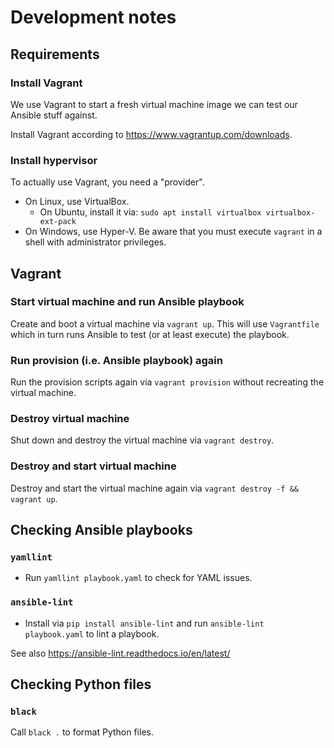 # Development notes

## Requirements

### Install Vagrant

We use Vagrant to start a fresh virtual machine image we can test our Ansible stuff against.

Install Vagrant according to <https://www.vagrantup.com/downloads>.

### Install hypervisor

To actually use Vagrant, you need a "provider".

- On Linux, use VirtualBox.
  - On Ubuntu, install it via: `sudo apt install virtualbox virtualbox-ext-pack`
- On Windows, use Hyper-V. Be aware that you must execute `vagrant` in a shell with administrator privileges.

## Vagrant

### Start virtual machine and run Ansible playbook

Create and boot a virtual machine via `vagrant up`. This will use `Vagrantfile` which in turn runs Ansible to test (or at least execute) the playbook.

### Run provision (i.e. Ansible playbook) again

Run the provision scripts again via `vagrant provision` without recreating the virtual machine.

### Destroy virtual machine

Shut down and destroy the virtual machine via `vagrant destroy`.

### Destroy and start virtual machine

Destroy and start the virtual machine again via `vagrant destroy -f && vagrant up`.

## Checking Ansible playbooks

### `yamllint`

- Run `yamllint playbook.yaml` to check for YAML issues.

### `ansible-lint`

- Install via `pip install ansible-lint` and run `ansible-lint playbook.yaml` to lint a playbook.

See also <https://ansible-lint.readthedocs.io/en/latest/>

## Checking Python files

### `black`

Call `black .` to format Python files.
